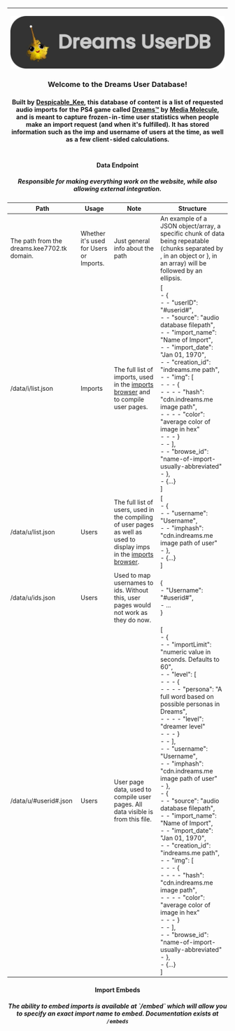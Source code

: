 | <p align="center"><img width="512" src="/assets/images/content/9vovibpzt.png"></p><h3 align="center">Welcome to the Dreams User Database!<h3><h4 align="center">Built by <a href="https://indreams.me/Despicable_Kee">Despicable_Kee</a>, this database of content is a list of requested audio imports for the PS4 game called <a href="https://store.playstation.com/?resolve=UP9000-CUSA08010_00-DREAMS0000000000">Dreams™</a> by <a href="https://mediamolecule.com/">Media Molecule</a>, and is meant to capture frozen-in-time user statistics when people make an import request (and when it's fulfilled). It has stored information such as the imp and username of users at the time, as well as a few client-sided calculations.</h4> |
| --- |

<h4 align="center">Data Endpoint</h4><h5 align="center">Responsible for making everything work on the website, while also allowing external integration.</h5>

| Path | Usage | Note | Structure |
| --- | --- | --- | --- |
| The path from the dreams.kee7702.tk domain. | Whether it's used for Users or Imports. | Just general info about the path | An example of a JSON object/array, a specific chunk of data being repeatable (chunks separated by , in an object or }, in an array) will be followed by an ellipsis. |
| /data/i/list.json | Imports | The full list of imports, used in the [imports browser](https://dreams.kee7702.tk/imports/) and to compile user pages. | [<br>- {<br>- - "userID": "#userid#",<br>- - "source": "audio database filepath",<br>- - "import_name": "Name of Import",<br>- - "import_date": "Jan 01, 1970",<br>- - "creation_id": "indreams.me path",<br>- - "img": [<br>- - - {<br>- - - - "hash": "cdn.indreams.me image path",<br>- - - - "color": "average color of image in hex"<br>- - - }<br>- - ],<br>- - "browse_id": "name-of-import-usually-abbreviated"<br>- },<br>- {...}<br>]
| /data/u/list.json | Users | The full list of users, used in the compiling of user pages as well as used to display imps in the [imports browser](https://dreams.kee7702.tk/imports/). | [<br>- {<br>- - "username": "Username",<br>- - "imphash": "cdn.indreams.me image path of user"<br>- },<br>- {...}<br>]
| /data/u/ids.json | Users | Used to map usernames to ids. Without this, user pages would not work as they do now. | {<br>- "Username": "#userid#",<br>- ...<br>}
| /data/u/#userid#.json | Users | User page data, used to compile user pages. All data visible is from this file. | [<br>- {<br>- - "importLimit": "numeric value in seconds. Defaults to 60",<br>- - "level": [<br>- - - {<br>- - - - "persona": "A full word based on possible personas in Dreams",<br>- - - - "level": "dreamer level"<br>- - - }<br>- - ],<br>- - "username": "Username",<br>- - "imphash": "cdn.indreams.me image path of user"<br>- },<br>- {<br>- - "source": "audio database filepath",<br>- - "import_name": "Name of Import",<br>- - "import_date": "Jan 01, 1970",<br>- - "creation_id": "indreams.me path",<br>- - "img": [<br>- - - {<br>- - - - "hash": "cdn.indreams.me image path",<br>- - - - "color": "average color of image in hex"<br>- - - }<br>- - ],<br>- - "browse_id": "name-of-import-usually-abbreviated"<br>- },<br>- {...}<br>]

<h4 align="center">Import Embeds</h4><h5 align="center">The ability to embed imports is available at `/embed` which will allow you to specify an exact import name to embed. Documentation exists at <code>/embeds</code></h5>
